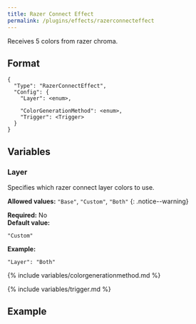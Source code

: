 ```yaml
---
title: Razer Connect Effect
permalink: /plugins/effects/razerconnecteffect
---
```


Receives 5 colors from razer chroma.

## Format

~~~
{
  "Type": "RazerConnectEffect",
  "Config": {
    "Layer": <enum>,

    "ColorGenerationMethod": <enum>,
    "Trigger": <Trigger>
  }
}
~~~

## Variables

### Layer
<div class="variable-block" markdown="block">

Specifies which razer connect layer colors to use.

**Allowed values:** `"Base"`, `"Custom"`, `"Both"`
{: .notice--warning}

**Required:** No<br>
**Default value:**
~~~
"Custom"
~~~
**Example:**
~~~
"Layer": "Both"
~~~

</div>

{% include variables/colorgenerationmethod.md %}

{% include variables/trigger.md %}

## Example

~~~
~~~